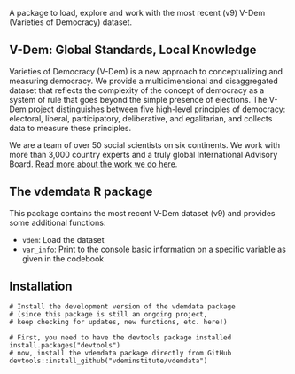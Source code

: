 
A package to load, explore and work with the most recent (v9) V-Dem (Varieties of Democracy) dataset.

## V-Dem: Global Standards, Local Knowledge

Varieties of Democracy (V-Dem) is a new approach to conceptualizing and measuring democracy. We provide a multidimensional and disaggregated dataset that reflects the complexity of the concept of democracy as a system of rule that goes beyond the simple presence of elections. The V-Dem project distinguishes between five high-level principles of democracy: electoral, liberal, participatory, deliberative, and egalitarian, and collects data to measure these principles. 

We are a team of over 50 social scientists on six continents. We work with more than 3,000 country experts and a truly global International Advisory Board. [Read more about the work we do here](https://www.v-dem.net/en/).


## The vdemdata R package

This package contains the most recent V-Dem dataset (v9) and provides some additional functions:

* `vdem`: Load the dataset
* `var_info`: Print to the console basic information on a specific variable as given in the codebook

## Installation

```
# Install the development version of the vdemdata package 
# (since this package is still an ongoing project, 
# keep checking for updates, new functions, etc. here!)

# First, you need to have the devtools package installed
install.packages("devtools")
# now, install the vdemdata package directly from GitHub
devtools::install_github("vdeminstitute/vdemdata")
```


